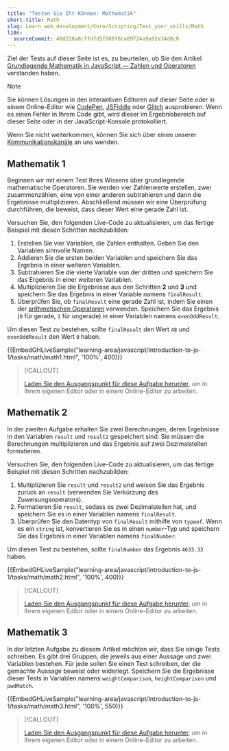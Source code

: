 ```yaml
---
title: "Testen Sie Ihr Können: Mathematik"
short-title: Math
slug: Learn_web_development/Core/Scripting/Test_your_skills/Math
l10n:
  sourceCommit: 48d220a8cffdfd5f088f8ca89724a9a92e34d8c0
---
```


Ziel der Tests auf dieser Seite ist es, zu beurteilen, ob Sie den Artikel [Grundlegende Mathematik in JavaScript — Zahlen und Operatoren](/de/docs/Learn_web_development/Core/Scripting/Math) verstanden haben.

> [!NOTE]
> Sie können Lösungen in den interaktiven Editoren auf dieser Seite oder in einem Online-Editor wie [CodePen](https://codepen.io/), [JSFiddle](https://jsfiddle.net/) oder [Glitch](https://glitch.com/) ausprobieren.
> Wenn es einen Fehler in Ihrem Code gibt, wird dieser im Ergebnisbereich auf dieser Seite oder in der JavaScript-Konsole protokolliert.
>
> Wenn Sie nicht weiterkommen, können Sie sich über einen unserer [Kommunikationskanäle](/de/docs/MDN/Community/Communication_channels) an uns wenden.

## Mathematik 1

Beginnen wir mit einem Test Ihres Wissens über grundlegende mathematische Operatoren.
Sie werden vier Zahlenwerte erstellen, zwei zusammenzählen, eine von einer anderen subtrahieren und dann die Ergebnisse multiplizieren.
Abschließend müssen wir eine Überprüfung durchführen, die beweist, dass dieser Wert eine gerade Zahl ist.

Versuchen Sie, den folgenden Live-Code zu aktualisieren, um das fertige Beispiel mit diesen Schritten nachzubilden:

1. Erstellen Sie vier Variablen, die Zahlen enthalten. Geben Sie den Variablen sinnvolle Namen.
2. Addieren Sie die ersten beiden Variablen und speichern Sie das Ergebnis in einer weiteren Variablen.
3. Subtrahieren Sie die vierte Variable von der dritten und speichern Sie das Ergebnis in einer weiteren Variablen.
4. Multiplizieren Sie die Ergebnisse aus den Schritten **2** und **3** und speichern Sie das Ergebnis in einer Variable namens `finalResult`.
5. Überprüfen Sie, ob `finalResult` eine gerade Zahl ist, indem Sie einen der [arithmetischen Operatoren](/de/docs/Learn_web_development/Core/Scripting/Math#arithmetic_operators) verwenden. Speichern Sie das Ergebnis (`0` für gerade, `1` für ungerade) in einer Variablen namens `evenOddResult`.

Um diesen Test zu bestehen, sollte `finalResult` den Wert `48` und `evenOddResult` den Wert `0` haben.

{{EmbedGHLiveSample("learning-area/javascript/introduction-to-js-1/tasks/math/math1.html", '100%', 400)}}

> [!CALLOUT]
>
> [Laden Sie den Ausgangspunkt für diese Aufgabe herunter](https://github.com/mdn/learning-area/blob/main/javascript/introduction-to-js-1/tasks/math/math1-download.html), um in Ihrem eigenen Editor oder in einem Online-Editor zu arbeiten.

## Mathematik 2

In der zweiten Aufgabe erhalten Sie zwei Berechnungen, deren Ergebnisse in den Variablen `result` und `result2` gespeichert sind.
Sie müssen die Berechnungen multiplizieren und das Ergebnis auf zwei Dezimalstellen formatieren.

Versuchen Sie, den folgenden Live-Code zu aktualisieren, um das fertige Beispiel mit diesen Schritten nachzubilden:

1. Multiplizieren Sie `result` und `result2` und weisen Sie das Ergebnis zurück an `result` (verwenden Sie Verkürzung des Zuweisungsoperators).
2. Formatieren Sie `result`, sodass es zwei Dezimalstellen hat, und speichern Sie es in einer Variablen namens `finalResult`.
3. Überprüfen Sie den Datentyp von `finalResult` mithilfe von `typeof`. Wenn es ein `string` ist, konvertieren Sie es in einen `number`-Typ und speichern Sie das Ergebnis in einer Variablen namens `finalNumber`.

Um diesen Test zu bestehen, sollte `finalNumber` das Ergebnis `4633.33` haben.

{{EmbedGHLiveSample("learning-area/javascript/introduction-to-js-1/tasks/math/math2.html", '100%', 400)}}

> [!CALLOUT]
>
> [Laden Sie den Ausgangspunkt für diese Aufgabe herunter](https://github.com/mdn/learning-area/blob/main/javascript/introduction-to-js-1/tasks/math/math2-download.html), um in Ihrem eigenen Editor oder in einem Online-Editor zu arbeiten.

## Mathematik 3

In der letzten Aufgabe zu diesem Artikel möchten wir, dass Sie einige Tests schreiben.
Es gibt drei Gruppen, die jeweils aus einer Aussage und zwei Variablen bestehen.
Für jede sollen Sie einen Test schreiben, der die gemachte Aussage beweist oder widerlegt. Speichern Sie die Ergebnisse dieser Tests in Variablen namens `weightComparison`, `heightComparison` und `pwdMatch`.

{{EmbedGHLiveSample("learning-area/javascript/introduction-to-js-1/tasks/math/math3.html", '100%', 550)}}

> [!CALLOUT]
>
> [Laden Sie den Ausgangspunkt für diese Aufgabe herunter](https://github.com/mdn/learning-area/blob/main/javascript/introduction-to-js-1/tasks/math/math3-download.html), um in Ihrem eigenen Editor oder in einem Online-Editor zu arbeiten.
